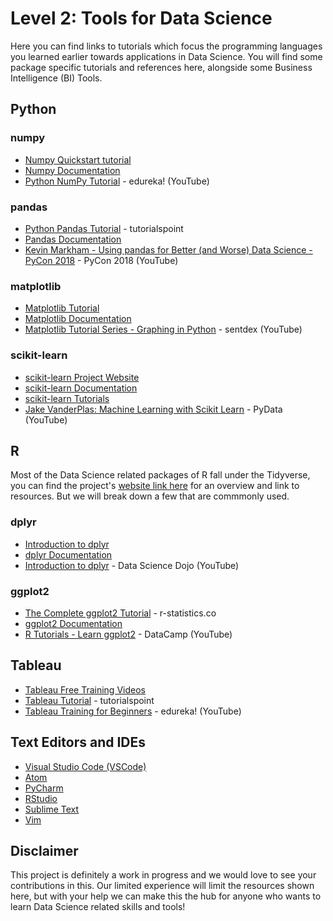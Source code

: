 # Level 2: Tools for Data Science

Here you can find links to tutorials which focus the programming languages you learned earlier towards applications in Data Science. You will find some package specific tutorials and references here, alongside some Business Intelligence (BI) Tools.

## Python
### numpy
 - [Numpy Quickstart tutorial](https://docs.scipy.org/doc/numpy-1.15.0/user/quickstart.html)
 - [Numpy Documentation](https://docs.scipy.org/doc/)
 - [Python NumPy Tutorial](https://www.youtube.com/watch?v=8JfDAm9y_7s) - edureka! (YouTube)

### pandas
- [Python Pandas Tutorial](https://www.tutorialspoint.com/python_pandas/index.htm) - tutorialspoint  
- [Pandas Documentation](https://pandas.pydata.org/pandas-docs/stable/)
- [Kevin Markham - Using pandas for Better (and Worse) Data Science - PyCon 2018](https://www.youtube.com/watch?v=0hsKLYfyQZc) - PyCon 2018 (YouTube)

### matplotlib
- [Matplotlib Tutorial](https://matplotlib.org/tutorials/index.html)
- [Matplotlib Documentation](https://matplotlib.org/contents.html)
- [Matplotlib Tutorial Series - Graphing in Python](https://www.youtube.com/watch?v=q7Bo_J8x_dw&list=PLQVvvaa0QuDfefDfXb9Yf0la1fPDKluPF) - sentdex (YouTube)

### scikit-learn
- [scikit-learn Project Website](https://scikit-learn.org/stable/)
- [scikit-learn Documentation](https://scikit-learn.org/stable/documentation.html)
- [scikit-learn Tutorials](https://scikit-learn.org/stable/tutorial/index.html)
- [Jake VanderPlas: Machine Learning with Scikit Learn](https://www.youtube.com/watch?v=HC0J_SPm9co) - PyData (YouTube)

## R
Most of the Data Science related packages of R fall under the Tidyverse, you can find the project's [website link here](https://www.tidyverse.org/) for an overview and link to resources. But we will break down a few that are commmonly used.
### dplyr
- [Introduction to dplyr](https://cran.r-project.org/web/packages/dplyr/vignettes/dplyr.html)
- [dplyr Documentation](https://dplyr.tidyverse.org/)
- [Introduction to dplyr](https://www.youtube.com/watch?v=fQHlmip1Nwo&list=PL8eNk_zTBST923vmo5RZLIZle9fRFoXVP) - Data Science Dojo (YouTube)

### ggplot2
- [The Complete ggplot2 Tutorial](http://r-statistics.co/Complete-Ggplot2-Tutorial-Part1-With-R-Code.html) - r-statistics.co
- [ggplot2 Documentation](https://ggplot2.tidyverse.org/)
- [R Tutorials - Learn ggplot2](https://www.youtube.com/watch?v=YxKr2a-Y1WE&list=PLjgj6kdf_snaBCTJEi53DvRVgOuVbzyku) - DataCamp (YouTube)

## Tableau
- [Tableau Free Training Videos](https://www.tableau.com/learn/training)
- [Tableau Tutorial](https://www.tutorialspoint.com/tableau/) - tutorialspoint
- [Tableau Training for Beginners](https://www.youtube.com/watch?v=jj6-0cvcNEA) - edureka! (YouTube)

## Text Editors and IDEs
- [Visual Studio Code (VSCode)](https://code.visualstudio.com/)
- [Atom](https://atom.io/)
- [PyCharm](https://www.jetbrains.com/pycharm/)
- [RStudio](https://www.rstudio.com/)
- [Sublime Text](https://www.sublimetext.com/)
- [Vim](https://www.vim.org/)


## Disclaimer

This project is definitely a work in progress and we would love to see your contributions in this. Our limited experience will limit the resources shown here, but with your help we can make this the hub for anyone who wants to learn Data Science related skills and tools!